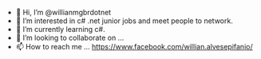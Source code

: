 - 👋 Hi, I’m @willianmgbrdotnet
- 👀 I’m interested in c# .net junior jobs and meet people to network.
- 🌱 I’m currently learning c#.
- 💞️ I’m looking to collaborate on ...
- 📫 How to reach me ... https://www.facebook.com/willian.alvesepifanio/

<!---
willianmgbrdotnet/willianmgbrdotnet is a ✨ special ✨ repository because its `README.md` (this file) appears on your GitHub profile.
You can click the Preview link to take a look at your changes.
--->
